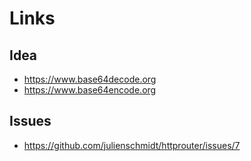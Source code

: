 # Links

## Idea
- https://www.base64decode.org
- https://www.base64encode.org

## Issues
- https://github.com/julienschmidt/httprouter/issues/7
